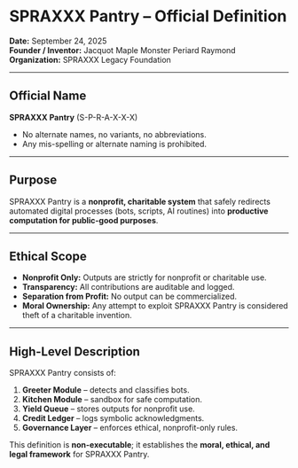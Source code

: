 # SPRAXXX Pantry – Official Definition

**Date:** September 24, 2025  
**Founder / Inventor:** Jacquot Maple Monster Periard Raymond  
**Organization:** SPRAXXX Legacy Foundation  

---

## Official Name

**SPRAXXX Pantry** (S-P-R-A-X-X-X)  

- No alternate names, no variants, no abbreviations.  
- Any mis-spelling or alternate naming is prohibited.  

---

## Purpose

SPRAXXX Pantry is a **nonprofit, charitable system** that safely redirects automated digital processes (bots, scripts, AI routines) into **productive computation for public-good purposes**.

---

## Ethical Scope

- **Nonprofit Only:** Outputs are strictly for nonprofit or charitable use.  
- **Transparency:** All contributions are auditable and logged.  
- **Separation from Profit:** No output can be commercialized.  
- **Moral Ownership:** Any attempt to exploit SPRAXXX Pantry is considered theft of a charitable invention.  

---

## High-Level Description

SPRAXXX Pantry consists of:

1. **Greeter Module** – detects and classifies bots.  
2. **Kitchen Module** – sandbox for safe computation.  
3. **Yield Queue** – stores outputs for nonprofit use.  
4. **Credit Ledger** – logs symbolic acknowledgments.  
5. **Governance Layer** – enforces ethical, nonprofit-only rules.  

This definition is **non-executable**; it establishes the **moral, ethical, and legal framework** for SPRAXXX Pantry.
